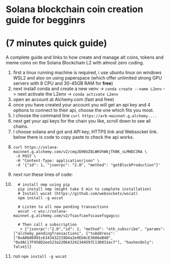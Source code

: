 # Solana blockchain coin creation guide for begginrs 
# (7 minutes quick guide)
A complete guide and links to how create and manage alt coins, tokens and meme coins on the Solana Blockchain L2 with almost zero coding.

1. first a linux running machine is required, i use ubuntu linux on windows WSL2 and also on using paperspace (which offer unlimited strong GPU servers with 8 CPU and 30-45GB RAM for **free**)
2. next install conda and create a new venv -> ```conda create --name L2env``` -> next activate the L2env -> ```conda activate L2env``` 
3. open an account at Alchemy.com (fast and free)
4. once you have created your account you will get an api key and 4 options to connect to their api, choose the one which fits you most.
5. I choose the command line ```curl https://arb-mainnet.g.alchemy....```
6. next get your api keys for the chain you like, scroll down to see all chains.
7. I choose solana and got and API key, HTTPS link and Websocket link. below there is code to copy paste to check the api works.
8. ```
   curl https://solana-mainnet.g.alchemy.com/v2/cmqJEH0UZ8LWKVhWkjThNK_sLMHDC3RA \
    -X POST \
    -H "Content-Type: application/json" \
    -d '{"id": 1, "jsonrpc": "2.0", "method": "getBlockProduction"}' 
     ```
9. next run these lines of code:
10. ```
      # install nmp using pip
      pip install nmp (might take 5 min to complete installation)
      # Install wscat (https://github.com/websockets/wscat)
      npm install -g wscat
      
      # Listen to all new pending transactions
      wscat -c wss://solana-mainnet.g.alchemy.com/v2/fsasfcaefscasefsgagccc
      
      # Then call a subscription
       > {"jsonrpc":"2.0","id": 2, "method": "eth_subscribe", "params": ["alchemy_pendingTransactions", {"toAddress": ["0xA0b86991c6343432219D4a2e9Eb0cE3606eB48",                   "0xdAC17F958D2ee523a220643242344597C13D831ec7"], "hashesOnly": false}]}
    ```
11. run ```npm install -g wscat```   
